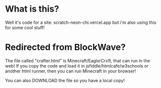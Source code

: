 # What is this?
Well it's code for a site: scratch-neon-chi.vercel.app but i'm also using this for some cool stuff!

# Redirected from BlockWave?
The file called "crafter.html" is Minecraft/EaglxrCrxft, that can run in the web!
If you copy the code and load it in jsfiddle/htmlcafe/w3schools or another html runner, then you can run Minecraft in your browser!

You can also DOWNLOAD the file so you have a local copy!
